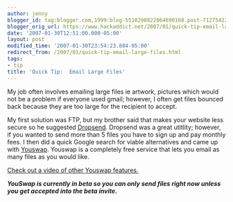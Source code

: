 ```yaml
---
author: jenny
blogger_id: tag:blogger.com,1999:blog-5518298822864690168.post-7127542288281150339
blogger_orig_url: https://www.hackaddict.net/2007/01/quick-tip-email-large-files.html
date: '2007-01-30T12:51:00.000-05:00'
layout: post
modified_time: '2007-01-30T23:54:23.884-05:00'
redirect_from: /2007/01/quick-tip-email-large-files.html
tags:
- tip
title: 'Quick Tip:  Email Large Files'
---
```


My job often involves emailing large files ie artwork, pictures which would not be a problem if everyone used gmail; however, I often get files bounced back  because they are too large for the recipient to accept.



My first solution was FTP, but my brother said that makes your website less secure so he suggested <a href="http://www.dropsend.com">Dropsend</a>.  Dropsend was a great utitlity; however, if you wanted to send more than 5 files you have to sign up and pay monthly fees.  I then did a quick Google search for viable alternatives and came up with <a href="http://www.youswap.com">Youswap</a>.  Youswap is a completely free service that lets you email as many files as you would like.



<a href="http://http://www.youswap.com/index.php?area=video_tour">Check out a video of other Youswap features.</a>



***YouSwap is currently in beta so you can only send files right now unless you get accepted into the beta invite.***